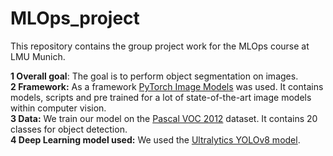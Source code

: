 # MLOps_project

This repository contains the group project work for the MLOps course at LMU Munich. 


**1 Overall goal**: The goal is to perform object segmentation on images.\
**2 Framework:** As a framework [PyTorch Image Models](https://github.com/huggingface/pytorch-image-models) was used. It contains models, scripts and pre trained for a lot of state-of-the-art image models within computer vision.\
**3 Data:** We train our model on the [Pascal VOC 2012](http://host.robots.ox.ac.uk/pascal/VOC/voc2012/index.html#devkit) dataset. It contains 20 classes for object detection.  \
**4 Deep Learning model used:**  We used the [Ultralytics YOLOv8 model](https://github.com/ultralytics/ultralytics).
